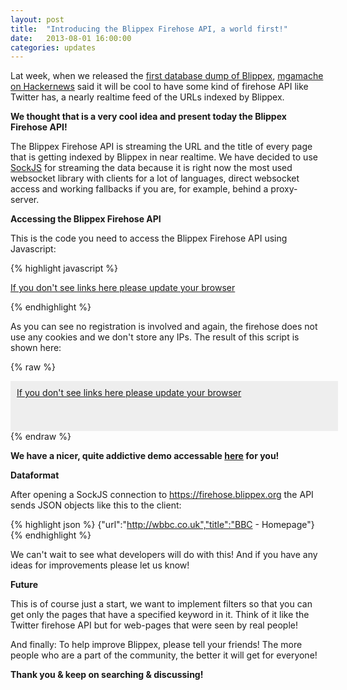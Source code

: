 ```yaml
---
layout: post
title:  "Introducing the Blippex Firehose API, a world first!"
date:   2013-08-01 16:00:00
categories: updates
---
```


Lat week, when we released the [first database dump of Blippex](http://blippex.github.io/updates/2013/07/23/First-database-dump.html), [mgamache on Hackernews](https://news.ycombinator.com/item?id=6090659) said it will be cool to have some kind of firehose API like Twitter has, a nearly realtime feed of the URLs indexed by Blippex.

**We thought that is a very cool idea and present today the Blippex Firehose API!**

The Blippex Firehose API is streaming the URL and the title of every page that is getting indexed by Blippex in near realtime. We have decided to use [SockJS](https://github.com/sockjs/sockjs-client) for streaming the data because it is right now the most used websocket library with clients for a lot of languages, direct websocket access and working fallbacks if you are, for example, behind a proxy-server.

**Accessing the Blippex Firehose API**

This is the code you need to access the Blippex Firehose API using Javascript:

{% highlight javascript %}
<script src="http://cdn.sockjs.org/sockjs-0.3.min.js"></script>
<script>
//Open a SockJS connection to the Blippex firehose
var sock = new SockJS('https://firehose.blippex.org');
   //listen to the connection for messages
   sock.onmessage = function(e) {
   //Data is JSON-object, so parse it
   var data=JSON.parse(e.data);
   //write to DIV element
	document.getElementById('fh').innerHTML=data.title;
	document.getElementById("fh").href=data.url; 
   };
</script>
<a id="fh" href="#" target="_blank">If you don't see links here please update your browser</a>

{% endhighlight %}

As you can see no registration is involved and again, the firehose does not use any cookies and we don't store any IPs.
The result of this script is shown here:

{% raw %}
<script>
//Open a SockJS connection to the Blibbex firehose
var sock = new SockJS('https://firehose.blippex.org');
   //listen to the connection for messages
   sock.onmessage = function(e) {
   //Data is JSON-object, so parse it
   var data=JSON.parse(e.data);
   //write to DIV element
	document.getElementById('firehose').innerHTML=data.title;
	document.getElementById("firehose").href=data.url; 
   };
</script>

<span style="width:100%; float:left;height:60px;background-color:#eeeeee; padding:10px;">
<a id="firehose" href="#" target="_blank">If you don't see links here please update your browser</a>
</span>
{% endraw %}


**We have a nicer, quite addictive demo accessable [here](https://www.blippex.org/firehose) for you!**

**Dataformat**

After opening a SockJS connection to https://firehose.blippex.org the API sends JSON objects like this to the client:

{% highlight json %}
{"url":"http://wbbc.co.uk","title":"BBC - Homepage"}
{% endhighlight %}


We can't wait to see what developers will do with this! 
And if you have any ideas for improvements please let us know!

**Future**

This is of course just a start, we want to implement filters so that you can get only the pages that have a specified keyword in it. Think of it like the Twitter firehose API but for web-pages that were seen by real people!

And finally: To help improve Blippex, please tell your friends! The more people who are a part of the community, the better it will get for everyone!

**Thank you &amp; keep on searching & discussing!**
